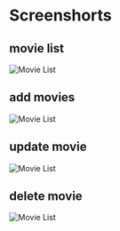 # Screenshorts

## movie list
![Movie List](https://github.com/falgunisharma/movie-app1/screenshots/list.png)

## add movies
![Movie List](https://github.com/falgunisharma/movie-app1/screenshots/addmovie.png)

## update movie
![Movie List](https://github.com/falgunisharma/movie-app1/screenshots/update.png)

## delete movie
![Movie List](https://github.com/falgunisharma/movie-app1/screenshots/delete.png)